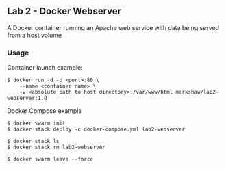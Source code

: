 ## Lab 2 - Docker Webserver

A Docker container running an Apache web service with data being served from a host volume

### Usage

Container launch example:

    $ docker run -d -p <port>:80 \
        --name <container name> \
        -v <absolute path to host directory>:/var/www/html markshaw/lab2-webserver:1.0

Docker Compose example

    $ docker swarm init
    $ docker stack deploy -c docker-compose.yml lab2-webserver

    $ docker stack ls
    $ docker stack rm lab2-webserver

    $ docker swarm leave --force
    
